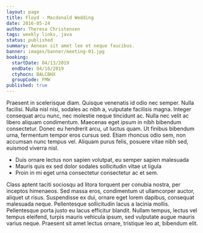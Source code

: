 ```yaml
---
layout: page
title: Floyd - Macdonald Wedding
date: 2016-05-24
author: Theresa Christensen
tags: weekly links, java
status: published
summary: Aenean sit amet leo et neque faucibus.
banner: images/banner/meeting-01.jpg
booking:
  startDate: 04/13/2019
  endDate: 04/16/2019
  ctyhocn: BALCBHX
  groupCode: FMW
published: true
---
```

Praesent in scelerisque diam. Quisque venenatis id odio nec semper. Nulla facilisi. Nulla nisl nisi, sodales ac nibh a, vulputate facilisis magna. Integer consequat arcu nunc, nec molestie neque tincidunt ac. Nulla nec velit ac libero aliquam condimentum. Maecenas eget ipsum in nibh bibendum consectetur. Donec eu hendrerit arcu, ut luctus quam. Ut finibus bibendum urna, fermentum tempor eros cursus sed. Etiam rhoncus odio sem, non accumsan nunc tempus vel. Aliquam purus felis, posuere vitae nibh sed, euismod viverra nisl.

* Duis ornare lectus non sapien volutpat, eu semper sapien malesuada
* Mauris quis ex sed dolor sodales sollicitudin vitae ut ligula
* Proin in mi eget urna consectetur consectetur ac et sem.

Class aptent taciti sociosqu ad litora torquent per conubia nostra, per inceptos himenaeos. Sed massa eros, condimentum ut ullamcorper auctor, aliquet ut risus. Suspendisse ex dui, ornare eget lorem dapibus, consequat malesuada neque. Pellentesque sollicitudin lacus a lacinia mollis. Pellentesque porta justo eu lacus efficitur blandit. Nullam tempus, lectus vel tempus eleifend, turpis mauris vehicula ipsum, sed vulputate augue mauris varius neque. Praesent sit amet lectus ornare, tristique leo at, bibendum elit.

